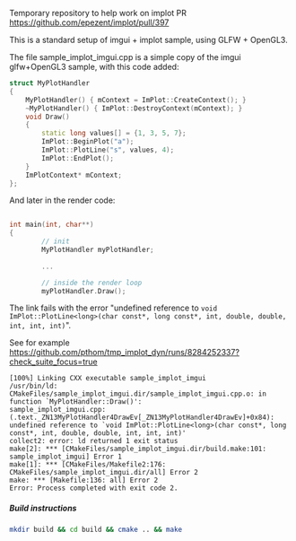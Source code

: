 Temporary repository to help work on implot PR https://github.com/epezent/implot/pull/397

This is a standard setup of imgui + implot sample, using GLFW + OpenGL3.

The file sample_implot_imgui.cpp is a simple copy of the imgui glfw+OpenGL3 sample, with this code added:

````cpp
struct MyPlotHandler
{
    MyPlotHandler() { mContext = ImPlot::CreateContext(); }
    ~MyPlotHandler() { ImPlot::DestroyContext(mContext); }
    void Draw()
    {
        static long values[] = {1, 3, 5, 7};
        ImPlot::BeginPlot("a");
        ImPlot::PlotLine("s", values, 4);
        ImPlot::EndPlot();
    }
    ImPlotContext* mContext;
};
````

And later in the render code:

````cpp

int main(int, char**)
{
        // init
        MyPlotHandler myPlotHandler;
    
        ...

        // inside the render loop
        myPlotHandler.Draw();

````

The link fails with the error "undefined reference to `void ImPlot::PlotLine<long>(char const*, long const*, int, double, double, int, int, int)`".

See for example
https://github.com/pthom/tmp_implot_dyn/runs/8284252337?check_suite_focus=true

````
[100%] Linking CXX executable sample_implot_imgui
/usr/bin/ld: CMakeFiles/sample_implot_imgui.dir/sample_implot_imgui.cpp.o: in function `MyPlotHandler::Draw()':
sample_implot_imgui.cpp:(.text._ZN13MyPlotHandler4DrawEv[_ZN13MyPlotHandler4DrawEv]+0x84): undefined reference to `void ImPlot::PlotLine<long>(char const*, long const*, int, double, double, int, int, int)'
collect2: error: ld returned 1 exit status
make[2]: *** [CMakeFiles/sample_implot_imgui.dir/build.make:101: sample_implot_imgui] Error 1
make[1]: *** [CMakeFiles/Makefile2:176: CMakeFiles/sample_implot_imgui.dir/all] Error 2
make: *** [Makefile:136: all] Error 2
Error: Process completed with exit code 2.
````

##### Build instructions

````bash
mkdir build && cd build && cmake .. && make 
````
